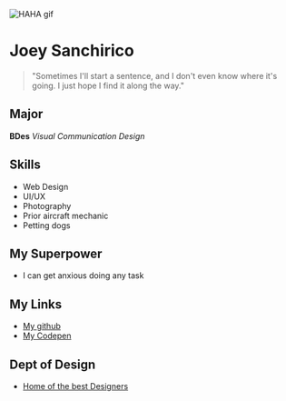![HAHA gif](https://media.giphy.com/media/v1.Y2lkPTc5MGI3NjExcXVzOGZlMjB2aHdqdTJ6czR5cHo5ZTA2ZHBpOWJlaGJ0OXl3eXYzcCZlcD12MV9pbnRlcm5hbF9naWZfYnlfaWQmY3Q9Zw/lXaoNyBCDHQkZc8N5m/giphy.gif)
# Joey Sanchirico

>"Sometimes I'll start a sentence, and I don't even know where it's going. I just hope I find it along the way."

## Major   
**BDes** _Visual Communication Design_

## Skills
* Web Design
* UI/UX
* Photography
* Prior aircraft mechanic
* Petting dogs

## My Superpower
- I can get anxious doing any task




## My Links
- [My github](https://github.com/jsanch93)
- [My Codepen](https://codepen.io/sanchinator)


## Dept of Design
- [Home of the best Designers](https://www.ewu.edu/cstem/design/)